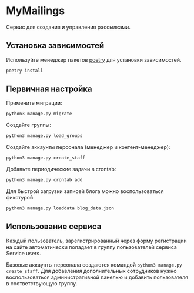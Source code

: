 # MyMailings

Сервис для создания и управления рассылками.

## Установка зависимостей

Используйте менеджер пакетов [poetry](https://pypi.org/project/poetry/) для установки зависимостей.

```bash
poetry install
```

## Первичная настройка
Примените миграции:

```bash
python3 manage.py migrate
```

Создайте группы:

```bash
python3 manage.py load_groups
```

Создайте аккаунты персонала (менеджер и контент-менеджер):

```bash
python3 manage.py create_staff
```

Добавьте периодические задачи в crontab:

```bash
python3 manage.py crontab add
```

Для быстрой загрузки записей блога можно воспользоваться фикстурой:

```bash
python3 manage.py loaddata blog_data.json
```

## Использование сервиса
Каждый пользователь, зарегистрированный через форму регистрации на сайте автоматически попадает в группу пользователей сервиса Service users.

Базовые аккаунты персонала создаются командой `python3 manage.py create_staff`. Для добавления дополнительных сотрудников нужно воспользоваться административной панелью и добавить пользователя в соответствующую группу.

